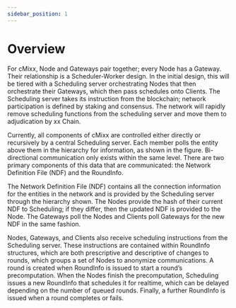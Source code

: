 ```yaml
---
sidebar_position: 1
---
```


# Overview

For cMixx, Node and Gateways pair together; every Node has a Gateway. Their relationship is a Scheduler-Worker design. In the initial design, this will be tiered with a Scheduling server orchestrating Nodes that then orchestrate their Gateways, which then pass schedules onto Clients. The Scheduling server takes its instruction from the blockchain; network participation is defined by staking and consensus. The network will rapidly remove scheduling functions from the scheduling server and move them to adjudication by xx Chain.

Currently, all components of cMixx are controlled either directly or recursively by a central Scheduling server. Each member polls the entity above them in the hierarchy for information, as shown in the figure. Bi-directional communication only exists within the same level. There are two primary components of this data that are communicated: the Network Definition File (NDF) and the RoundInfo.

The Network Definition File (NDF) contains all the connection information for the entities in the network and is provided by the Scheduling server through the hierarchy shown. The Nodes provide the hash of their current NDF to Scheduling; if they differ, then the updated NDF is provided to the Node. The Gateways poll the Nodes and Clients poll Gateways for the new NDF in the same fashion.

Nodes, Gateways, and Clients also receive scheduling instructions from the Scheduling server. These instructions are contained within RoundInfo structures, which are both prescriptive and descriptive of changes to rounds, which groups a set of Nodes to anonymize communications. A round is created when RoundInfo is issued to start a round’s precomputation. When the Nodes finish the precomputation, Scheduling issues a new RoundInfo that schedules it for realtime, which can be delayed depending on the number of queued rounds. Finally, a further RoundInfo is issued when a round completes or fails.